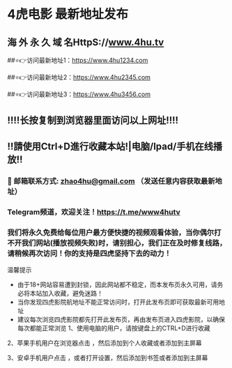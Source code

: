 # 4虎电影 最新地址发布 

## 海 外 永 久 域 名HttpS://www.4hu.tv

##⭐️👉访问最新地址1：https://www.4hu1234.com

##⭐️👉访问最新地址2：https://www.4hu2345.com

##⭐️👉访问最新地址3：https://www.4hu3456.com

## ‼️‼️长按复制到浏览器里面访问以上网址‼️‼️ 
## ‼️請使用Ctrl+D進行收藏本站!|电脑/Ipad/手机在线播放‼️  
### 📧 邮箱联系方式: zhao4hu@gmail.com （发送任意内容获取最新地址）
### Telegram频道，欢迎关注！https://t.me/www4hutv

### 我们将永久免费给每位用户最方便快捷的视频观看体验，当你偶尔打不开我们网站(播放视频失败)时，请别担心，我们正在及时修复线路，请稍候再次访问！你的支持是四虎坚持下去的动力！

温馨提示
* 由于18+网站容易遭到封锁，因此网站都不稳定，而本发布页永久可用，请务必将本站加入收藏，避免迷路！
* 当你发现四虎影院航地址不能正常访问时，打开此发布页即可获取最新可用地址
* 建议每次浏览四虎影院都先打开此发布页，再由发布页进入四虎影院，以确保每次都能正常浏览
1、使用电脑的用户，请按键盘上的CTRL+D进行收藏

2、苹果手机用户在浏览器点击 ，然后添加到个人收藏或者添加到主屏幕

3、安卓手机用户点击 ，或者打开设置，然后添加到书签或者添加到主屏幕
